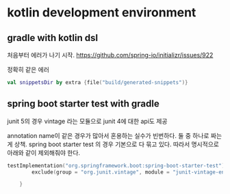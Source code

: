 # kotlin development environment

## gradle with kotlin dsl
처음부터 에러가 나기 시작. 
https://github.com/spring-io/initializr/issues/922

정확히 같은 에러

```kotlin
val snippetsDir by extra {file("build/generated-snippets")}
```

## spring boot starter test with gradle

junit 5의 경우 vintage 라는 모듈으로 junit 4에 대한 api도 제공

annotation name이 같은 경우가 많아서 혼용하는 실수가 빈번하다. 
둘 중 하나로 짜는 게 상책. 
spring boot starter test 의 경우 기본으로 다 묶고 있다. 
따라서 명시적으로 아래와 같이 제외해줘야 한다.
```kotlin
testImplementation("org.springframework.boot:spring-boot-starter-test") {
        exclude(group = "org.junit.vintage", module = "junit-vintage-engine")

    }
```
